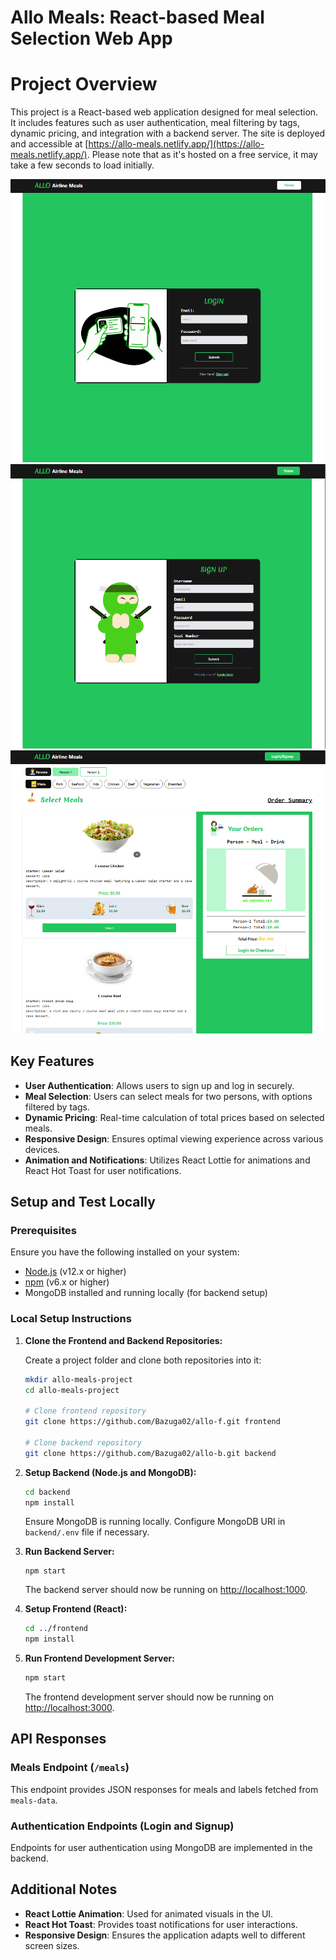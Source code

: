 # Allo Meals: React-based Meal Selection Web App

# Project Overview

This project is a React-based web application designed for meal selection. It includes features such as user authentication, meal filtering by tags, dynamic pricing, and integration with a backend server. The site is deployed and accessible at [https://allo-meals.netlify.app/](https://allo-meals.netlify.app/). Please note that as it's hosted on a free service, it may take a few seconds to load initially.

![Login](login.png)
![Signup](signup.png)
![Home](home.png)

## Key Features

- **User Authentication**: Allows users to sign up and log in securely.
- **Meal Selection**: Users can select meals for two persons, with options filtered by tags.
- **Dynamic Pricing**: Real-time calculation of total prices based on selected meals.
- **Responsive Design**: Ensures optimal viewing experience across various devices.
- **Animation and Notifications**: Utilizes React Lottie for animations and React Hot Toast for user notifications.

## Setup and Test Locally

### Prerequisites

Ensure you have the following installed on your system:

- [Node.js](https://nodejs.org/) (v12.x or higher)
- [npm](https://www.npmjs.com/) (v6.x or higher)
- MongoDB installed and running locally (for backend setup)

### Local Setup Instructions

1. **Clone the Frontend and Backend Repositories:**

   Create a project folder and clone both repositories into it:

   ```bash
   mkdir allo-meals-project
   cd allo-meals-project

   # Clone frontend repository
   git clone https://github.com/Bazuga02/allo-f.git frontend

   # Clone backend repository
   git clone https://github.com/Bazuga02/allo-b.git backend
   ```

2. **Setup Backend (Node.js and MongoDB):**

   ```bash
   cd backend
   npm install
   ```

   Ensure MongoDB is running locally. Configure MongoDB URI in `backend/.env` file if necessary.

3. **Run Backend Server:**

   ```
   npm start
   ```

   The backend server should now be running on [http://localhost:1000](http://localhost:1000).

4. **Setup Frontend (React):**

   ```bash
   cd ../frontend
   npm install
   ```

5. **Run Frontend Development Server:**

   ```bash
   npm start
   ```

   The frontend development server should now be running on [http://localhost:3000](http://localhost:3000).

## API Responses

### Meals Endpoint (`/meals`)

This endpoint provides JSON responses for meals and labels fetched from `meals-data`.

### Authentication Endpoints (Login and Signup)

Endpoints for user authentication using MongoDB are implemented in the backend.

## Additional Notes

- **React Lottie Animation**: Used for animated visuals in the UI.
- **React Hot Toast**: Provides toast notifications for user interactions.
- **Responsive Design**: Ensures the application adapts well to different screen sizes.
